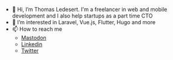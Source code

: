 - 👋 Hi, I’m Thomas Ledesert. I'm a freelancer in web and mobile development and I also help startups as a part time CTO
- 👀 I’m interested in Laravel, Vue.js, Flutter, Hugo and more
- 📫 How to reach me 
  - [Mastodon](https://piaille.fr/@slaynn)
  - [Linkedin](https://www.linkedin.com/in/thomas-ledesert-17360129/)
  - [Twitter](https://twitter.com/slaynn)

